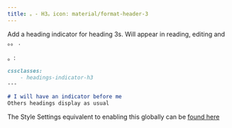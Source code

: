```yaml
---
title: 。- H3。icon: material/format-header-3
---
```


Add a heading indicator for heading 3s. Will appear in reading, editing and
。。
.

。:

```md
cssclasses:
    - headings-indicator-h3
---

# I will have an indicator before me
Others headings display as usual
```

The Style Settings equivalent to enabling this globally can be [found here](../../Style-Settings/Editor/Typography/headings/index.md#for-heading-3)

